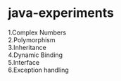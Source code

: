 # java-experiments
1.Complex Numbers\
2.Polymorphism\
3.Inheritance \
4.Dynamic Binding\
5.Interface\
6.Exception handling

